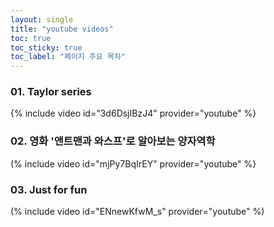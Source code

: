 ```yaml
---
layout: single
title: "youtube videos"
toc: true
toc_sticky: true
toc_label: "페이지 주요 목차"
---
```


### 01. Taylor series
{% include video id="3d6DsjIBzJ4" provider="youtube" %}

### 02. 영화 '앤트맨과 와스프'로 알아보는 양자역학
(% include video id="mjPy7BqIrEY" provider="youtube" %}

### 03. Just for fun
(% include video id="ENnewKfwM_s" provider="youtube" %)
